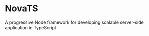 # NovaTS
A progressive Node framework for developing scalable server-side application in TypeScript
